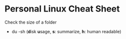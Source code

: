 # Personal Linux Cheat Sheet

Check the size of a folder

- du -sh (**d**isk **u**sage, **s**: summarize, **h**: human readable)
